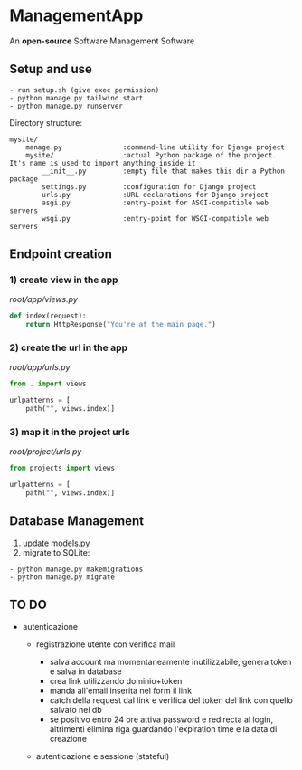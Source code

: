 # ManagementApp

An **open-source** Software Management Software


## Setup and use

```
- run setup.sh (give exec permission)
- python manage.py tailwind start
- python manage.py runserver

```

Directory structure:
```
mysite/                     
    manage.py               :command-line utility for Django project
    mysite/                 :actual Python package of the project. It's name is used to import anything inside it
        __init__.py         :empty file that makes this dir a Python package
        settings.py         :configuration for Django project
        urls.py             :URL declarations for Django project
        asgi.py             :entry-point for ASGI-compatible web servers 
        wsgi.py             :entry-point for WSGI-compatible web servers
```


## Endpoint creation
### 1) create view in the app

*root/app/views.py*
```python
def index(request):
    return HttpResponse("You're at the main page.")
```

### 2) create the url in the app

*root/app/urls.py*
```python
from . import views

urlpatterns = [
    path("", views.index)]
```

### 3) map it in the project urls

*root/project/urls.py*
```python
from projects import views

urlpatterns = [
    path("", views.index)]
```

## Database Management

1) update models.py
2) migrate to SQLite:
```
- python manage.py makemigrations
- python manage.py migrate
```

## TO DO
- autenticazione
    - registrazione utente con verifica mail
        - salva account ma momentaneamente inutilizzabile, genera token e salva in database
        - crea link utilizzando dominio+token
        - manda all'email inserita nel form il link
        - catch della request dal link e verifica del token del link con quello salvato nel db
        - se positivo entro 24 ore attiva password e redirecta al login, altrimenti elimina riga guardando l'expiration time e la data di creazione

    - autenticazione e sessione (stateful)

